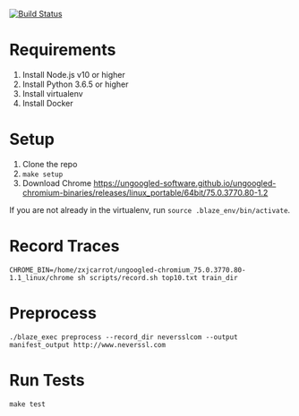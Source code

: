 [![Build Status](https://travis-ci.com/nkansal96/blaze.svg?branch=master)](https://travis-ci.com/nkansal96/blaze)

# Requirements

1. Install Node.js v10 or higher
2. Install Python 3.6.5 or higher
3. Install virtualenv
4. Install Docker

# Setup

1. Clone the repo
2. `make setup`
3. Download Chrome https://ungoogled-software.github.io/ungoogled-chromium-binaries/releases/linux_portable/64bit/75.0.3770.80-1.2

If you are not already in the virtualenv, run `source .blaze_env/bin/activate`.

# Record Traces
```
CHROME_BIN=/home/zxjcarrot/ungoogled-chromium_75.0.3770.80-1.1_linux/chrome sh scripts/record.sh top10.txt train_dir
```

# Preprocess
```
./blaze_exec preprocess --record_dir neversslcom --output manifest_output http://www.neverssl.com
```
# Run Tests

`make test`
